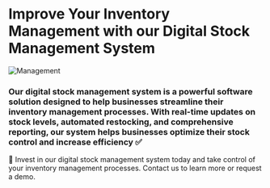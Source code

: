 # Improve Your Inventory Management with our Digital Stock Management System

![Management](https://i.ibb.co/f0kKs4S/Capture-d-cran-2023-02-15-214005.png)


### Our digital stock management system is a powerful software solution designed to help businesses streamline their inventory management processes. With real-time updates on stock levels, automated restocking, and comprehensive reporting, our system helps businesses optimize their stock control and increase efficiency ✅ 

📙 Invest in our digital stock management system today and take control of your inventory management processes. Contact us to learn more or request a demo.
